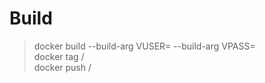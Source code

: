 # Build
> docker build <git repo> --build-arg VUSER=<user> --build-arg VPASS=<pass>  
> docker tag <container-id> <docker name>/<repo>  
> docker push <docker name>/<repo>  
